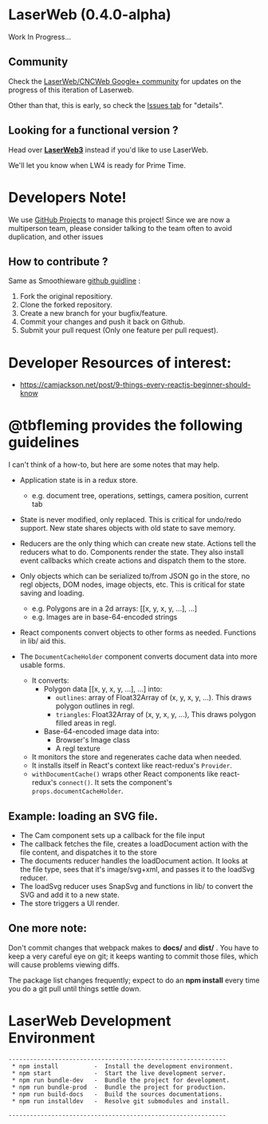 # LaserWeb (0.4.0-alpha)
Work In Progress...

## Community
Check the [LaserWeb/CNCWeb Google+ community](https://plus.google.com/u/0/communities/115879488566665599508) for updates on the progress of this iteration of Laserweb.

Other than that, this is early, so check the [Issues tab](https://github.com/openhardwarecoza/LaserWeb4/issues) for "details".

## Looking for a functional version ?
Head over **[LaserWeb3](https://github.com/openhardwarecoza/LaserWeb3/)** instead if you'd like to use LaserWeb.

We'll let you know when LW4 is ready for Prime Time.

# Developers Note!
We use [GitHub Projects](https://github.com/openhardwarecoza/LaserWeb4/projects) to manage this project!  Since we are now a multiperson team, please consider talking to the team often to avoid duplication, and other issues

## How to contribute ?
Same as Smoothieware [github guidline](http://smoothieware.org/github) :

1. Fork the original repositiory.
2. Clone the forked repository.
3. Create a new branch for your bugfix/feature.
4. Commit your changes and push it back on Github.
5. Submit your pull request (Only one feature per pull request).

# Developer Resources of interest:

* https://camjackson.net/post/9-things-every-reactjs-beginner-should-know

# @tbfleming provides the following guidelines 

I can't think of a how-to, but here are some notes that may help.

* Application state is in a redux store.
  * e.g. document tree, operations, settings, camera position, current tab

* State is never modified, only replaced. This is critical for undo/redo support.
  New state shares objects with old state to save memory.

* Reducers are the only thing which can create new state. Actions tell the reducers
  what to do. Components render the state. They also install event callbacks which
  create actions and dispatch them to the store.

* Only objects which can be serialized to/from JSON go in the store, no regl objects,
  DOM nodes, image objects, etc. This is critical for state saving and loading.
  * e.g. Polygons are in a 2d arrays: [[x, y, x, y, ...], ...]
  * e.g. Images are in base-64-encoded strings

* React components convert objects to other forms as needed. Functions in lib/ aid this.

* The ```DocumentCacheHolder``` component converts document data into more usable forms.
  * It converts:
    * Polygon data [[x, y, x, y, ...], ...] into:
      * ```outlines```: array of Float32Array of (x, y, x, y, ...). This draws polygon outlines in regl.
      * ```triangles```: Float32Array of (x, y, x, y, ...), This draws polygon filled areas in regl.
    * Base-64-encoded image data into:
      * Browser's Image class
      * A regl texture
  * It monitors the store and regenerates cache data when needed.
  * It installs itself in React's context like react-redux's ```Provider```.
  * ```withDocumentCache()``` wraps other React components like react-redux's ```connect()```.
    It sets the component's ```props.documentCacheHolder```.

## Example: loading an SVG file.

* The Cam component sets up a callback for the file input
* The callback fetches the file, creates a loadDocument action with the file content, and dispatches it to the store
* The documents reducer handles the loadDocument action. It looks at the file type, sees that it's image/svg+xml, and passes it to the loadSvg reducer.
* The loadSvg reducer uses SnapSvg and functions in lib/ to convert the SVG and add it to a new state.
* The store triggers a UI render.

## One more note: 
Don't commit changes that webpack makes to **docs/** and **dist/** . You have to keep a very careful eye on git; it keeps wanting to commit those files, which will cause problems viewing diffs.

The package list changes frequently; expect to do an **npm install** every time you do a git pull until things settle down.

# LaserWeb Development Environment
```
-------------------------------------------------------------
 * npm install          -  Install the development environment.
 * npm start            -  Start the live development server.
 * npm run bundle-dev   -  Bundle the project for development.
 * npm run bundle-prod  -  Bundle the project for production.
 * npm run build-docs   -  Build the sources documentations.
 * npm run installdev   -  Resolve git submodules and install.
 
-------------------------------------------------------------
```
